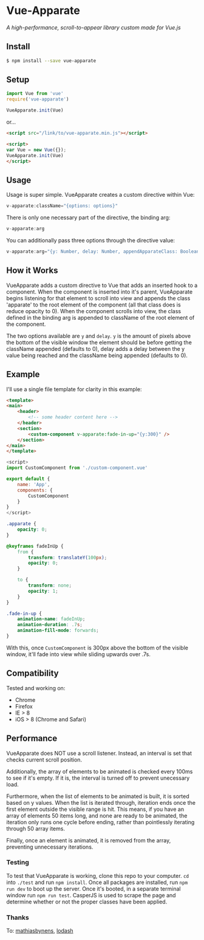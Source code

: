 # Vue-Apparate
_A high-performance, scroll-to-appear library custom made for Vue.js_

## Install
```bash
$ npm install --save vue-apparate
```

## Setup
```javascript
import Vue from 'vue'
require('vue-apparate')

VueApparate.init(Vue)
```
or...
```html
<script src="/link/to/vue-apparate.min.js"></script>

<script>
var Vue = new Vue({});
VueApparate.init(Vue)
</script>
```

## Usage
Usage is super simple. VueApparate creates a custom directive within Vue:

```javascript
v-apparate:className="{options: options}"
```

There is only one necessary part of the directive, the binding arg:

```javascript
v-apparate:arg
```

You can additionally pass three options through the directive value:

```javascript
v-apparate:arg="{y: Number, delay: Number, appendApparateClass: Boolean}"
```

## How it Works
VueApparate adds a custom directive to Vue that adds an inserted hook to a component. When the component is inserted into it's parent, VueApparate begins listening for that element to scroll into view and appends the class 'apparate' to the root element of the component (all that class does is reduce opacity to 0). When the component scrolls into view, the class defined in the binding arg is appended to className of the root element of the component.

The two options available are `y` and `delay`. `y` is the amount of pixels above the bottom of the visible window the element should be before getting the className appended (defaults to 0), delay adds a delay between the y value being reached and the className being appended (defaults to 0).

## Example
I'll use a single file template for clarity in this example:

```html
<template>
<main>
	<header>
		<!-- some header content here -->
	</header>
	<section>
		<custom-component v-apparate:fade-in-up="{y:300}" />
	</section>
</main>
</template>
```
```javascript
<script>
import CustomComponent from './custom-component.vue'

export default {
	name: 'App',
	components: {
		CustomComponent
	}
}
</script>
```
```css
.apparate {
	opacity: 0;
}

@keyframes fadeInUp {
	from {
		transform: translateY(100px);
		opacity: 0;
	}

	to {
		transform: none;
		opacity: 1;
	}
}

.fade-in-up {
	animation-name: fadeInUp;
	animation-duration: .7s;
	animation-fill-mode: forwards;
}
```

With this, once `CustomComponent` is 300px above the bottom of the visible window, it'll fade into view while sliding upwards over .7s.

## Compatibility
Tested and working on:
* Chrome
* Firefox
* IE > 8
* iOS > 8 (Chrome and Safari)

## Performance
VueApparate does NOT use a scroll listener. Instead, an interval is set that checks current scroll position.

Additionally, the array of elements to be animated is checked every 100ms to see if it's empty. If it is, the interval is turned off to prevent unecessary load.

Furthermore, when the list of elements to be animated is built, it is sorted based on y values. When the list is iterated through, iteration ends once the first element outside the visible range is hit. This means, if you have an array of elements 50 items long, and none are ready to be animated, the iteration only runs one cycle before ending, rather than pointlessly iterating through 50 array items.

Finally, once an element is animated, it is removed from the array, preventing unnecessary iterations.

### Testing
To test that VueApparate is working, clone this repo to your computer. `cd` into `./test` and run `npm install`. Once all packages are installed, run `npm run dev` to boot up the server. Once it's booted, in a separate terminal window run `npm run test`. CasperJS is used to scrape the page and determine whether or not the proper classes have been applied.

### Thanks
To: [mathiasbynens](https://github.com/mathiasbynens/document.scrollingElement), [lodash](https://github.com/lodash/lodash)
